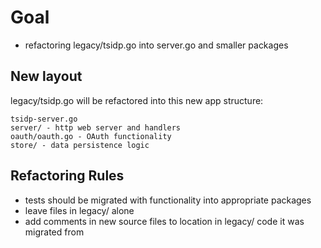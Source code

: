 # Goal

- refactoring legacy/tsidp.go into server.go and smaller packages

## New layout

legacy/tsidp.go will be refactored into this new app structure:

```
tsidp-server.go
server/ - http web server and handlers
oauth/oauth.go - OAuth functionality
store/ - data persistence logic
```

## Refactoring Rules

- tests should be migrated with functionality into appropriate packages
- leave files in legacy/ alone
- add comments in new source files to location in legacy/ code it was migrated from
